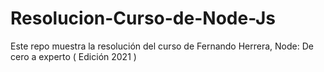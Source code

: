 # Resolucion-Curso-de-Node-Js
Este repo muestra la resolución del curso de Fernando Herrera, Node: De cero a experto ( Edición 2021 )
